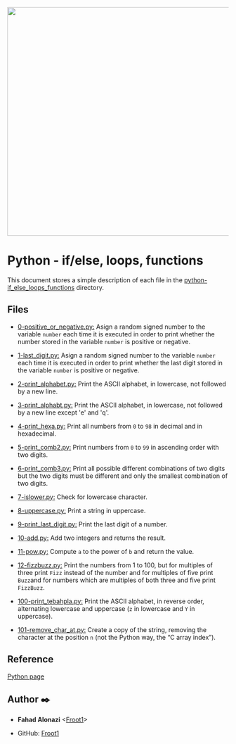 <p align="center">
<img width="520" align="center" altlt="Image" src="https://github.com/user-attachments/assets/1bf4db50-ef8c-4cc6-b77c-5c419db6ee52" />
</p>

# Python - if/else, loops, functions
This document stores a simple description of each file in the [python-if_else_loops_functions](https://github.com/Froot1/holbertonschool-higher_level_programming/tree/master/python-if_else_loops_functions) directory.

## Files

- [0-positive_or_negative.py:](https://github.com/Froot1/holbertonschool-higher_level_programming/blob/master/python-if_else_loops_functions/0-positive_or_negative.py "0-positive_or_negative.py")
Asign a random signed number to the variable `number` each time it is executed in order to print whether the number stored in the variable `number` is positive or negative.

- [1-last_digit.py:](https://github.com/Froot1/holbertonschool-higher_level_programming/blob/master/python-if_else_loops_functions/1-last_digit.py "1-last_digit.py")
Asign a random signed number to the variable `number` each time it is executed in order to print whether the last digit stored in the variable `number` is positive or negative.

- [2-print_alphabet.py:](https://github.com/Froot1/holbertonschool-higher_level_programming/blob/master/python-if_else_loops_functions/2-print_alphabet.py "2-print_alphabet.py")
Print the ASCII alphabet, in lowercase, not followed by a new line.

- [3-print_alphabt.py:](https://github.com/Froot1/holbertonschool-higher_level_programming/blob/master/python-if_else_loops_functions/3-print_alphabt.py "3-print_alphabt.py")
Print the ASCII alphabet, in lowercase, not followed by a new line except 'e' and 'q'.

- [4-print_hexa.py:](https://github.com/Froot1/holbertonschool-higher_level_programming/blob/master/python-if_else_loops_functions/4-print_hexa.py "4-print_hexa.py")
Print all numbers from `0` to `98` in decimal and in hexadecimal.

- [5-print_comb2.py:](https://github.com/Froot1/holbertonschool-higher_level_programming/blob/masterpython-if_else_loops_functions/5-print_comb2.py "5-print_comb2.py")
Print numbers from `0` to `99`  in ascending order with two digits.

- [6-print_comb3.py:](https://github.com/Froot1/holbertonschool-higher_level_programming/blob/master/python-if_else_loops_functions/6-print_comb3.py "6-print_comb3.py")
Print all possible different combinations of two digits but the two digits must be different and only the smallest combination of two digits.

- [7-islower.py:](https://github.com/Froot1/holbertonschool-higher_level_programming/blob/master/python-if_else_loops_functions/7-islower.py "7-islower.py")
Check for lowercase character.

- [8-uppercase.py:](https://github.com/Froot1/holbertonschool-higher_level_programming/blob/master/python-if_else_loops_functions/8-uppercase.py "8-uppercase.py")
Print a string in uppercase.

- [9-print_last_digit.py:](https://github.com/Froot1/holbertonschool-higher_level_programming/blob/master/python-if_else_loops_functions/9-print_last_digit.py "9-print_last_digit.py")
Print the last digit of a number.

- [10-add.py:](https://github.com/Froot1/holbertonschool-higher_level_programming/blob/master/python-if_else_loops_functions/10-add.py "10-add.py")
Add two integers and returns the result.

- [11-pow.py:](https://github.com/Froot1/holbertonschool-higher_level_programming/blob/master/python-if_else_loops_functions/11-pow.py "11-pow.py")
Compute `a` to the power of `b` and return the value.

- [12-fizzbuzz.py:](https://github.com/Froot1/holbertonschool-higher_level_programming/blob/master/python-if_else_loops_functions/12-fizzbuzz.py "12-fizzbuzz.py")
Print the numbers from 1 to 100, but for multiples of three print `Fizz` instead of the number and for multiples of five print `Buzz`and for numbers which are multiples of both three and five print `FizzBuzz`.

- [100-print_tebahpla.py:](https://github.com/Froot1/holbertonschool-higher_level_programming/blob/master/python-if_else_loops_functions/100-print_tebahpla.py "100-print_tebahpla.py")
Print the ASCII alphabet, in reverse order, alternating lowercase and uppercase (`z` in lowercase and `Y` in uppercase).

- [101-remove_char_at.py:](https://github.com/Froot1/holbertonschool-higher_level_programming/blob/master/python-if_else_loops_functions/101-remove_char_at.py "101-remove_char_at.py")
Create a copy of the string, removing the character at the position `n` (not the Python way, the “C array index”).


## Reference 
[Python page](https://www.python.org/)

## Author :black_nib:

* __Fahad Alonazi__ <[Froot1](https://github.com/Froot1)>

* GitHub: [Froot1](https://github.com/Froot1)
